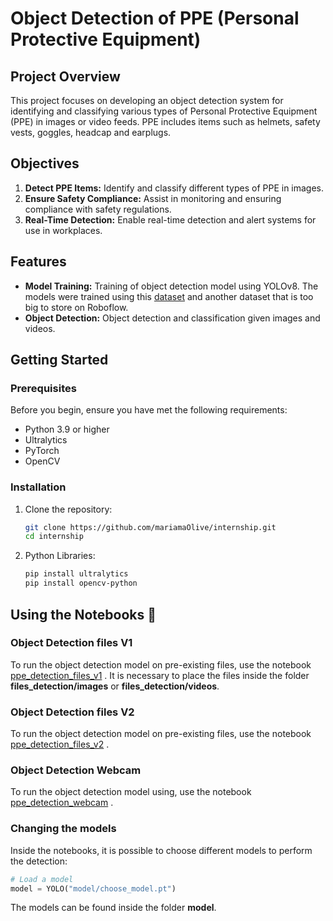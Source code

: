 # Object Detection of PPE (Personal Protective Equipment)

## Project Overview

This project focuses on developing an object detection system for identifying and classifying various types of Personal Protective Equipment (PPE) in images or video feeds. PPE includes items such as helmets, safety vests, goggles, headcap and earplugs.

## Objectives

1. **Detect PPE Items:** Identify and classify different types of PPE in images.
2. **Ensure Safety Compliance:** Assist in monitoring and ensuring compliance with safety regulations.
3. **Real-Time Detection:** Enable real-time detection and alert systems for use in workplaces.

## Features

- **Model Training:** Training of object detection model using YOLOv8. The models were trained using this [dataset](https://universe.roboflow.com/epp-internship-0rrmj/epp-internship-2-no-negatives) and another dataset that is too big to store on Roboflow.
- **Object Detection:** Object detection and classification given images and videos.

## Getting Started

### Prerequisites

Before you begin, ensure you have met the following requirements:

- Python 3.9 or higher
- Ultralytics
- PyTorch 
- OpenCV

### Installation

1. Clone the repository:

   ```bash
   git clone https://github.com/mariamaOlive/internship.git
   cd internship
    ```

2. Python Libraries:

   ```bash
   pip install ultralytics
   pip install opencv-python
    ```

## Using the Notebooks 📙

### Object Detection files V1

To run the object detection model on pre-existing files, use the notebook [ppe_detection_files_v1](ppe_detection_files_v1)
. It is necessary to place the files inside the folder **files_detection/images** or **files_detection/videos**.


### Object Detection files V2
To run the object detection model on pre-existing files, use the notebook [ppe_detection_files_v2](ppe_detection_files_v2)
. 

### Object Detection Webcam

To run the object detection model using, use the notebook [ppe_detection_webcam](ppe_detection_webcam)
. 

### Changing the models

Inside the notebooks, it is possible to choose different models to perform the detection:

```python
# Load a model
model = YOLO("model/choose_model.pt") 
````

The models can be found inside the folder **model**.



